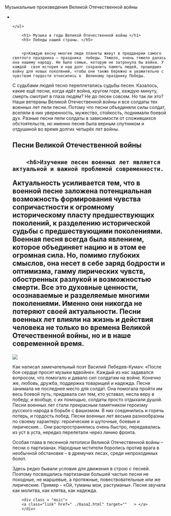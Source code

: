 <!DOCTYPE html>
<html lang="en">
<head>
	<meta charset = "UTF-8">
	<title>Музыка в борьбе за жизнь и справедливость.</title>
	<link href = "page.css"  rel = "stylesheet">  <!-- подключаем нашу таблицу стилей -->
	</head>
	<body>	
<div id = "wrap">
	<header></header>
</div>
	<div class = "title"> Музыкальные произведения Великой Отечественной войны  </div>
	<ul class = "menu">
		<li><a href = "./контакты.html" style="color: white">Контакты</a></li>
		
		
	</ul>

		<h1> Музыка в годы Великой Отечественной войны </h1>
		<h5> Победы нашей страны. </h5> 
		
		
		<p>Каждую весну многие люди планеты живут в преддверии самого светлого праздника – праздника  победы. Тяжело, очень тяжело далась она нашему народу. Не было семьи, которую не затронула бы война. У каждой  своя история и наш долг сохранить память людей, прошедших войну для новых поколений, чтобы они также бережно и уважительно с чувством гордости относились к  Великому празднику Победы.
С судьбами людей тесно переплетались судьбы песен. Казалось, какие ещё песни, когда идёт война, кругом горе, каждую минуту, смерть смотрит в глаза людям? Не до песен совсем. Но так ли это? 
Наши ветераны Великой Отечественной войны и все солдаты тех военных лет пели песни. Потому что песни объединяли силы солдат, вселяли в них уверенность, мужество, стойкость, поднимали боевой дух. Разные песни пели солдаты в зависимости от сложившихся обстоятельств, но именно песня была верным спутником и отдушиной во время долгих четырёх лет войны.
</p>
        <h2> Песни Великой Отечественной войны <h2>
		
		<h6>Изучение песен военных лет является актуальной и важной проблемой современности. 
Актуальность усиливается тем, что в военной песне заложена потенциальная возможность формирования чувства сопричастности к огромному историческому пласту предшествующих поколений, к разделению исторической судьбы с предшествующими поколениями.
Военная песня всегда была явлением, которое объединяет нацию и в этом ее огромная сила. Но, помимо глубоких смыслов, она несет в себе заряд бодрости и оптимизма, гамму лирических чувств, обостренных разлукой и возможностью смерти. Все это духовные ценности, осознаваемые и разделяемые многими поколениями. Именно они никогда не потеряют своей актуальности.
Песни военных лет влияли на жизнь и действия человека не только во времена Великой Отечественной войны, но и в наше современной время.
</h6>
		
<div class = "men">
<audio id=audio src="Lev_Leshhenko_-_Den_Pobedy_48408219.mp3"></audio>
<img src="project_4__1_-removebg-preview.EOEVx-removebg-preview.png" onclick="this.src = (this.src.indexOf ('.png') > 0) ? 'gg15329b1274.gif' : '3.reYjy.png';if(audio.paused){audio.currentTime=0;audio.play()}else{audio.pause()}">


</div>
		
		
<p>		Как написал замечательный поэт Василий Лебедев-Кумач: «После боя сердце просит музыки вдвойне». 
Каждый из нас задавался вопросом, что помогало и давало сил солдатам на войне. Конечно же, любовь, дружба, поддержка товарищей и надежда.
Песня занимала не последнее место для солдат. Она помогала пройти им весь боевой путь, придавала сил тем, кто уставал, несла веру в победу, и вообще, с их помощью, солдаты просто отдыхали душой. Песни военных лет стали прекрасным памятником героизму русского народа в борьбе с фашизмом. В них соединились и горечь потерь, и гордость побед. Песни военных лет весьма разнообразны по своему характеру: героические и шуточные, боевые и лирические… Они распространялись очень быстро, передавались из уст в уста, нередко перелетали через линию фронта. 
</p>
<p>Особая глава в песенной летописи Великой Отечественной войны – песни о партизанах. Народные мстители боролись против врага в необычной обстановке – в дремучих лесах, среди непроходимых болот.
 


Здесь редко бывали условия для движения в строю с песней. Поэтому посвящались партизанам большей частью песни не походные, не маршевые, а протяжные, повествовательные или же лирические. Пример - «Ой, туманы мои, растуманы». Песня звучала как молитва, как клятва, как надежда.
</p>
		 
        <div class = "msic">
		<a class="link" href=" ./база2.html" target=""   > </a>
		</div>
	
		
	
	



</body>
</html>
